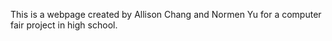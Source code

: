 This is a webpage created by Allison Chang and Normen Yu for a computer fair project in high school.
